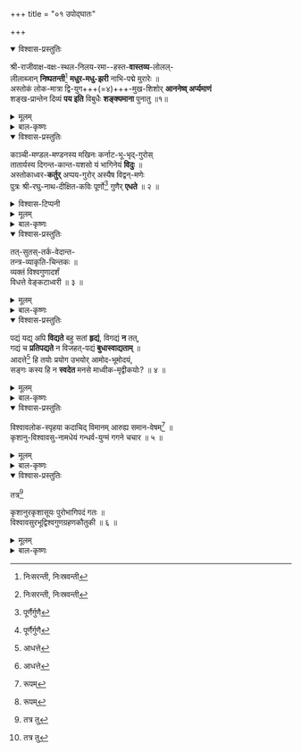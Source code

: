 +++
title = "०१ उपोद्घातः"

+++

<details open><summary>विश्वास-प्रस्तुतिः</summary>

श्री-राजीवाक्ष-वक्षः-स्थल-निलय-रमा--हस्त-**वास्तव्य**-लोलल्-  
लीलाब्जान् **निष्पतन्ती**[^1] **मधुर-मधु-झरी** नाभि-पद्मे मुरारेः ॥   
अस्तोकं लोक-मात्रा द्वि-युग+++(=४)+++-मुख-शिशोर् **आननेष्व् अर्प्यमाणं**   
शङ्ख-प्रान्तेन दिव्यं **पय इति** विबुधैः **शङ्क्यमाना** पुनातु ॥१॥ 

[^1]:
     निःसरन्ती, निःस्रवन्ती
</details>

<details><summary>मूलम्</summary>

श्रीराजीवाक्षवक्षःस्थलनिलयरमाहस्तवास्तव्यलोल   
ल्लीलाब्जान्निष्पतन्ती[^1] मधुरमधुझरी नाभिपद्मे मुरारेः ॥   
अस्तोकं लोकमात्रा द्वियुगमुखशिशोराननेष्वर्प्यमाणं   
शङ्खप्रान्तेन दिव्यं पय इति विबुधैः शङ्क्यमाना पुनातु ॥१॥ 

[^1]:
     निःसरन्ती, निःस्रवन्ती
</details>

<details><summary>बाल-कृष्णः</summary>

अथ तत्र-भवान् श्री-वेङ्कटाध्वरि-नामा कविः प्रारिप्सित-ग्रन्थस्य निर्विघ्न-परिसमाप्तिम् अभिलिप्सुः शिष्टाचार-प्राप्तं मङ्गलं तच् च "आशीर्-नमस्क्रिया वस्तु-निर्देशो वा अपि तन्-मुखम्" इत्य्-उक्तत्वाद् अत्र आशी-रूपम् आचरन् प्राह —

> श्री-राजीवाक्ष-वक्षःस्थल-निलय-रमा-हस्त-लोलाब्ज-वास्तव्य-लोलत्-कमलात्  
> मुरारेर्-नाभि-पद्मे-निष्पतन्ती-द्वियुग-मुख-शिशु-ब्रह्मा-आनेन-लोक-मात्रा-अर्घ्यमाणा-अस्तोक-दिव्य-पय-इति  
> विबुधैः शङ्कयमाना सा मधुर-मधु-झरी मधुरा अस्मान् पुनातु ॥ १ ॥

**व्याख्या:**

सा मधुर-मधु-झरी मधुरा मधुनः मकरन्दस्य धारा, अस्मान् सर्वान् इति शेषः । पुनातु पवित्रीकरोतु । कीदृशी मधु-झरी । श्रीमतो (राजीवे कमले इव अक्षिणी यस्य तस्य) राजीवाक्षस्य विष्णोः “बहुव्रीहौ सक्थ्य्-अक्ष्णोः-" इति-आदिना समासान्तः षच् । वक्षस्-स्थले निलय आश्लिष्य स्थितिर् यस्यास् तस्या [[लक्ष्माः|लक्ष्म्याः]] "क्षीर-ओद-तनया रमा" इत्य्-अमरः । हस्ते वास्तव्यं वर्तमानं यद् लोलच् चलद् लीला-अब्जं विलास-अर्थं कमलं तस्मात् । श्री-भगवतो हृदये प्रेम्णा परिरभ्य स्थिताया लक्ष्म्याः करस्थ-लीला-कमलाद् इत्यर्थः । मुरारेर् विष्णोर् नाभि-पद्मे निष्पतन्ती निर्गलन्ती, पाठान्तरे तु निःस्रवन्ती स्यन्दमाना । उत्प्रेक्षते । द्वे युगे युग्मे चत्वारि इति अर्थः । “युगं युग्मे कृतादिषु" इत्य्-अमरः । मुखानि यस्य स च असौ शिशुश् च तस्य ब्रह्मण इति यावत् । आननेषु मुखेषु "आननं लपनं मुखम्" इत्य्-अमरः । लोक-मात्रा लक्ष्म्या कर्त्र्या "इन्दिरा लोक-माता मा” इत्य्-अमरः । शङ्ख-प्रान्तेन करणेन, अर्घ्यमाणं प्रेम्णा समर्प्यमाणं, अस्तोकं बहुलं दिवि-भवं दिव्यं स्वयं "तत्र भवः" इति यत् । पयो ऽमृतं, इति विबुधैर् देवैः "देवास् त्रिदशा विबुधाः सुराः" इत्य्-अमरः । शङ्कयमाना सम्भाव्यमाना । मधु-झरी इति सम्बन्धः ।

श्री-विष्णोर् वक्षसि प्रेम-आश्लेषेण स्थिता लक्ष्मीः  
कमलं लीलया भ्रामयामास,  
तस्माद् गलन्ती मधु-धारा भगवन्-नाभि-कमलं प्रति सङ्गता,  
तां च दृष्ट्वा  

> लक्ष्मीः प्रेम्णा निज-बालकं  
शङ्खाग्रेण अमृतम् एव पाययति 

इति स्तावकैर् देवैर् उत्प्रेक्षितम् इति भावः ।  
अत्र लक्ष्मी-करस्थ-पद्मात् स्रवन्त्यां मधु-धारायां  
दिव्य-पयसः सम्भावनाद् उत्प्रेक्षा-अलङ्कारः ।  
तत्-उक्तम् — "सम्भावनम् अथोत्प्रेक्षा प्रकृतस्य समेन यत्" इति ।

> ननु उत्प्रेक्षायाम् अपि सम्भाव्य-सम्भावनयोर् उपमानोपमेय-भाव आवश्यकः,  
स च अत्र मुरारेर् नाभि-कमलस्य ब्रह्मण आननस्य च यद्यपि सम्भवति,  
तथापि लक्ष्मी-हस्तस्थ-पद्मस्य शङ्खस्य च न सम्भवति -  
शङ्खस्यैकतो यत्-किञ्चिन्-मुकुलीभावत्वाद्  
एकतश् च विकास-शालित्वात्  
(शङ्खो हि उपरितन-भागे प्रसृतः अधो-भागे च सङ्कुचितो वर्तते) 

इति चेत्, श्री-राजीवाक्ष इत्य् अस्य चन्द्र-सूर्याक्ष इति अर्थः । स यथा — "इरा भू-वाक्-सुराप्सु स्यात्" इत्य्-अमराद् इरा-शब्दस्य भू-वाचकत्वं, तस्य च स्थान-वाचकतापि सम्भवति, तेन श्रियो लक्ष्म्याः इरा स्थानं श्रीरा कमलं, ताम् आजीवयति विकासयति इति श्री-राजीवः सूर्यः, तथैव 'इरा भू-' इत्यनेनैव कोशेन इरा-शब्दस्य जल-वाचकत्वम् अपि सम्भवति, ततश् च इराया जलाद् आजीवति उत्पद्यते इति इरा-जीवश् चन्द्रः, ततश् च श्री-राजीवश् च श्री-राजीवश् च श्री-राजीवौ चन्द्र-सूर्या “सरूपाणाम् एक-शेषः-" इत्य्-एकशेषः । तौ अक्षिणी यस्य स श्री-राजीवाक्षः । एवं च लक्ष्म्याः कर-स्थित-पद्मस्य एकतश् चन्द्र-किरण-सम्पर्काद् अन्यतः सूर्य-किरण-सम्पर्काच् च मुकुलितत्वं विकास-शालित्वं च सम्भवति, तेन शङ्खस्य पद्मस्य चोपमानोपमेयभावः सम्भवति इति ज्ञेयम् । स्रग्धरा वृत्तम् एतत् “म्-र-भ्-नैर् यानां त्रयेण त्रि-मुनि-यति-युता स्रग्धरा-” इति तल्-लक्षणात् ॥ १ ॥

अधुना कविः स्वकीयकाव्यरचनासामर्थ्यप्रकटनाय पूर्वजप्रशंसापूर्वकं वस्य कोविदत्वं प्रपञ्चयन्श्चिकीर्षितं ग्रन्थं प्रतिजानीते-काञ्चीति ।
</details>

<details open><summary>विश्वास-प्रस्तुतिः</summary>

काञ्ची-मण्डल-मण्डनस्य मखिनः कर्नाट-भू-भृद्-गुरोस्  
तातार्यस्य दिगन्त-कान्त-यशसो यं भागिनेयं **विदुः** ॥  
अस्तोकाध्वर-**कर्तुर्** अप्पय-गुरोर् अस्यैष विद्वन्-मणेः  
पुत्रः श्री-रघु-नाथ-दीक्षित-कविः पूर्णो[^3] गुणैर् **एधते** ॥ २ ॥

[^3]:
     पूर्णैर्गुणै
</details>

<details><summary>विश्वास-टिप्पनी</summary>

> venkaTAdhvarin refers to the English residing in chennai. Chennai was given to English only in 1639 and their proper settlement came up a few years later with the fort being built.  
>
> Venkata tatarya was alive in the early 1520s when the grant was made by Krishna Raya. Maybe venkata tatarya was succeeded by PMB in the last years of KDRs reign PMB was active till 1580s. PMB was contemporary to achyuta deva raya and sadashiva raya. His adopted son (brother's son), Lakshmi Kumara became guru of venkatapati the great. LKT started in 1585 when he was 14. 
> 
> In that case he must be the bhagineya of venkata tatarya who was the guru of Krishna deva raya. Since krishna raya gives agra tamboola maryada in all Vishnu kshetras in his empire to said tatarya. Or maybe venkata tatarya was succeeded by PMB in the last years of KDRs reign.
</details>


<details><summary>मूलम्</summary>

काञ्चीमण्डलमण्डनस्य मखिनः कर्नाटभूभृद्गुरो   
स्तातार्यस्य दिगन्तकान्तयशसो यं भागिनेयं विदुः॥   
अस्तोकाध्वरकर्तुरप्पयगुरोरस्यैष विद्वन्मणेः   
पुत्रः श्रीरघुनाथदीक्षितकविः पूर्णो[^3] गुणैरेधते ॥ २ ॥

[^3]:
     पूर्णैर्गुणै
</details>

<details><summary>बाल-कृष्णः</summary>

काञ्ची-मण्डलस्य काञ्ची-नगरी-राष्ट्रस्य मण्डनः भूषण-भूतः तस्य । स्वकीय-विद्वत्त्व-प्रभावेण काञ्ची-राजधान्यां प्रसिद्धस्येति भावः । मखिनः प्रशस्त-यज्ञ-कर्तुः । प्रशंसार्थे ऽत्र मतुबर्थ इनिः ।  
“भूम-निन्दा-प्रशंसासु” इत्य्-आद्य्-उक्तेः । 

कर्नाट-भूभृतः कर्नाट-देशाधिपते राज्ञः कृष्णराय-सञ्ज्ञकस्य “भूभृद् भूमिधरे नृपे” इत्य्-अमरः ।  
गुरोः वेदादेर् अध्यापकस्य ।  
यद्यपि "स्यान् निषेकादि-कृद् गुरुः" इत्य् अमरात्  

> "निषेकादीनि कर्माणि  
यः करोति यथा-विधि ।  
सम्भावयति चान्नेन  
स विप्रो गुरुर् उच्यते” 

इति मनु-स्मृतेश् च गर्भाधानादि-संस्कार-कर्तुः पितुर् एव गुरुत्वं सम्भवति,  
तथापि तथात्र असम्भवाद् अध्यापकस्यैव गुरुत्वं ग्रन्थ-कर्तुर् अभिप्रेतम् ।  
अन्यथा 'कर्नाट-भूभृत्-पितुः' इत्य् एव ब्रूयात् ।  
तथा चाह मनुर् अपि-  

> "अल्पं वा बहु वा यस्य  
श्रुतस्योपकरोति यः ।  
तम् अपीह गुरुं विद्यात्” 

इति । एवं च गुरु-शब्देनाध्यापक-ग्रहणे न दोष इत्य् अलम् अप्रस्तुत-पल्लवितेन । दिग्-अन्तेषु कान्तं मनोहरं श्राव्यम् इति यावत् । यशः कीर्तिर् यस्य तस्य । 

तातार्यस्य ताताचार्यस्य । यं (अप्पयगुरुं) भागिनेयं भगिनी-पुत्रं, भगिनी-शब्दात् "स्त्रीभ्यो ढक्” इत्य् अपत्यार्थे ढक् । “खस्रीयो भागिनेयः स्यात्" इत्य्-अमरः । विदुः जानन्ति । लोका इति शेषः । 'विद ज्ञाने' इत्य् अस्माल् लट् । “विदो लटो वा” इति उस् । अस्य प्रसिद्धस्य अस्तोकानां बहूनाम् अध्वराणां ज्योतिष्टोमादि-यागानां “यज्ञः सवो ऽध्वरो यागः” इत्य्-अमरः । कर्तुर् अनुष्ठातुः । विद्वत्सु पण्डितेषु मणेः श्रेष्ठस्य, अप्पय-गुरोः अप्पय-दीक्षितस्य, एष प्रसिद्धः पुत्रः श्री-रघुनाथ-दीक्षिताख्यः कविः, गुणैः सौशील्यादिकैः पूर्णः सन् एधते वर्धते । शार्दूल-विक्रीडितं वृत्तम् । “सूर्याश्वैर् म-स-जास् त-ताः स-गुरवः शार्दूल-विक्रीडितम्” इति तल् लक्षणात् ॥ २ ॥
</details>

<details open><summary>विश्वास-प्रस्तुतिः</summary>

तत्-सुतस्-तर्क-वेदान्त-  
तन्त्र-व्याकृति-चिन्तकः ॥   
व्यक्तं विश्वगुणादर्शं  
विधत्ते वेङ्कटाध्वरी ॥ ३ ॥
</details>

<details><summary>मूलम्</summary>

तत्सुतस्तर्क-वेदान्त-तन्त्र-व्याकृतिचिन्तकः ॥   
व्यक्तं विश्वगुणादर्शं विधत्ते वेङ्कटाध्वरी ॥ ३ ॥
</details>

<details><summary>बाल-कृष्णः</summary>

तत्सुत इति । तस्य रघुनाथदीक्षितस्य सुतः पुत्रः, तर्कश्च वेदान्तश्च तन्त्रं मीमांसा च व्याकृतिर्व्याकरणं च तेषां चिन्तको विवेचकः ज्ञातेत्यर्थः । वेङ्कटाध्वरी एतन्नामा कविः विश्वगुणादर्शं विश्वस्य जगतो गुणा आदृश्यन्तेऽस्मिन्निति तथाभूतं 'दृशिर् प्रेक्षणे' इत्यस्मादाङ्पूर्वकादधिकरणे घञ् । अथवा विश्वगुणादर्श इति सञ्ज्ञा । तथाच "पुंसि सञ्ज्ञायां घः प्रायेण" इति घः । एवमन्वर्थचम्पूग्रन्थं, व्यक्तं प्रसिद्धं यथा स्यात्तथा विधत्ते करोति । 'डुधाञ् धारण-पोषणयोः । इत्यस्माद्धातोर्लट् । वृत्तमनुष्टुप् “ पञ्चमं लघु सर्वत्र" इत्यादितल्लक्षणात् ॥ ३ ॥

अथ कविः स्वचिकीर्षितप्रबन्धस्येतरप्रबन्धविलक्षणतामाह-
</details>

<details open><summary>विश्वास-प्रस्तुतिः</summary>

पद्यं यद्य् अपि **विद्यते** बहु सतां **हृद्यं**, विगद्यं **न** तत्,   
गद्यं च **प्रतिपद्यते** न विजहत्-पद्यं **बुधास्वाद्यताम्** ॥   
आदत्ते[^4] हि तयोः प्रयोग उभयोर् आमोद-भूमोदयं,   
सङ्गः कस्य हि न **स्वदेत** मनसे माध्वीक-मृद्वीकयोः? ॥ ४ ॥

[^4]:
     आधत्ते
</details>

<details><summary>मूलम्</summary>

पद्यं यद्यपि विद्यते बहु सतां हृद्यं विगद्यं न तद्   
गद्यं च प्रतिपद्यते न विजहत्पद्यं बुधास्वाद्यताम् ॥   
आदत्ते[^4] हि तयोः प्रयोग उभयोरामोदभूमोदयम् ।   
सङ्गः कस्य हि न स्वदेत ? मनसे माध्वीक-मृद्वीकयोः ॥ ४ ॥

[^4]:
     आधत्ते
</details>

<details><summary>बाल-कृष्णः</summary>

पद्यमिति । (लोके) यद्यपि पद्यं केवलं श्लोकरूपं काव्यं रघुवंश-कुमारसम्भव-माघ-किरातार्जुनीयादिकं, तच्च हृद्यं मनोहारि विद्यते, तथापि तद् विगद्यं गद्यरहितं ( अस्ति तस्मात् ) सतां बहु अतिमनोहरं रसिकानां यथेप्सितमनोहरमित्यर्थः । न भवति । तर्हि गद्यमेव कर्तव्यमित्याह । गद्यं च गद्यमपि (तत्तु कादम्बर्यादिकं) पद्यं विजहत् पद्यरहितं ( विद्यते, तस्मात्तदपि ) 'ओहाक् त्यागे' इत्यस्मात् शतृप्रत्ययः । बुधानाम् उभयोरपि मर्मज्ञपण्डितानां, आस्वाद्यतां रुच्यर्हतां न प्रतिपद्यते न प्राप्नोति । तर्हि किंविधमिष्टं स्यादित्याकाङ्क्षायामाह-आदत्ते इति। हि यस्मात् कारणात् तयोर्गद्यपद्ययोरुभयोः प्रयोगः प्रकृष्टो योगः अस्ति यस्मिन् सः, अत्र अर्शआदित्वान् मत्वर्थीयोऽच् । तादृशश्चम्पूप्रबन्धः । “गद्य-पद्यात्मकं काव्यं चम्पूरित्यभिधीयते” इति वचनात् । आमोदस्यानन्दस्य " मुत्प्रीतिः प्रमदो हर्षः प्रमोदामोद-सम्मदाः” इत्यमरः । भूम्नः अतिशयस्योदयमुत्पत्तिं विधत्ते करोति । हि यतः माध्वीकं मधु च "मधु माध्वीकमद्ययोः" इत्यमरः । मृद्वीका द्राक्षा च "मृद्वीका गोस्तनी द्राक्षा” इत्यमरः । तयोः सङ्गः एकत्र योगः । कस्य मनसे न स्वदेत कस्य मनसि रुचिं नोत्पादयेत् ? अपि तु सर्वस्मै रोचेतेत्यर्थः । 'ष्वद आखादने' इत्यस्य विधिलिडि रूपम् । मनसे इत्यत्र च "रुच्यर्थानां प्रीयमाणः” इति चतुर्थी । अर्थान्तरन्यासोऽत्रालङ्कारः । विशेषेण सामान्यस्य समर्थनात् । तदुक्तम्-“सामान्यं वा विशेषो वा तदन्येन सम र्थ्यते । यत्र सोऽर्थान्तरन्यासः” इति । वृत्तं शार्दूलविक्रीडितम् । लक्षणं प्राक् (२ श्लोकटीकायां) कथितम् ॥ ४

सम्प्रति कविः स्वकाव्ये वर्णनीयकथाप्रस्तावमाह ॥
</details>

<details open><summary>विश्वास-प्रस्तुतिः</summary>

विश्वावलोक-स्पृहया कदाचिद् विमानम् आरुह्य समान-वेषम्[^5] ॥  
कृशानु-विश्वावसु-नामधेयं गन्धर्व-युग्मं गगने चचार ॥ ५ ॥


[^5]:
     रूपम्
</details>

<details><summary>मूलम्</summary>

विश्वावलोकस्पृहया कदाचिद्विमानमारुह्य समानवेषम्[^5] ॥   
कृशानु-विश्वावसुनामधेयं गन्धर्वयुग्मं गगने चचार ॥ ५ ॥

[^5]:
     रूपम्
</details>

<details><summary>बाल-कृष्णः</summary>

विश्वावलोकेति । कदाचिद् विश्वस्य जगतोऽवलोकश्चमत्कारप्रेक्षणं तस्य स्पृहया इच्छया “इच्छा काङ्क्षा स्पृहेहा तृट्' इत्यमरः । समानस्तुल्यो वेष आकल्पः यस्य तत्, कृशानुरिति विश्वावसुरिति च नामधेये नामनी यस्य “नामधेयं च नाम” च इत्यमरः। तद् गन्धर्वयोर्युग्मं द्वौ गन्धर्वावित्यर्थः । विमानं व्योमयानं “व्योमयानं विमानोऽस्त्री" इत्यमरः । आरुह्याधिरुह्य, गगने आकाशे “ -गगनमनन्तं” इत्यतः "पुंस्याकाश-विहायसी" इत्यन्तोऽमरः । चचार । उपजातिवृत्तम् । “अनन्तरोदीरित (इन्द्रवज्रोपेन्द्रवज्रा) लक्ष्मभाजौ पादौ यदीयावुपजातयस्ताः” इति तल्लक्षणात् ॥ ५॥

द्वयोर्गन्धर्वयोरवस्थाविशेषमाह
</details>

<details open><summary>विश्वास-प्रस्तुतिः</summary>

तत्र[^6]

कृशानुरकृशासूयः पुरोभागिपदं गतः ॥   
विश्वावसुरभूद्विश्वगुणग्रहणकौतुकी ॥ ६ ॥

[^6]:
     तत्र तु
</details>

<details><summary>मूलम्</summary>

तत्र[^6]

कृशानुरकृशासूयः पुरोभागिपदं गतः ॥   
विश्वावसुरभूद्विश्वगुणग्रहणकौतुकी ॥ ६ ॥

[^6]:
     तत्र तु
</details>

<details><summary>बाल-कृष्णः</summary>

-तत्रेति । तत्र द्वयोर्मध्ये इत्यर्थः । कृशानुरिति । कृशानुः कृशानुनामा गन्धर्वः । अकृशा बहुला असूया गुणेषु सत्खपि दोषाविष्करणं " अक्षान्तिरीर्ष्याऽसूया तु दोषारोपो गुणेष्वपि” इत्यमरः । यस्य तथा भूतः सन् , पुरोभागिनः दोषैकदृशः “ दोषैकदृक् पुरोभागी" इत्यमरः । पदं स्थानं “पदं व्यवसित-त्राण-स्थान-लक्ष्माङ्घ्रि-वस्तुषु" इत्यमरः । गतः प्राप्तः अभूत् । अनेन वस्तुतो गुणग्राहित्वेऽपि गुणदार्ढ्यार्थमेव बहिर्दृश्यमानं पुरोभागित्वं नटवत्स्वीकृतमिति सूचितम् । “दार्ढ्याय गुणसमृद्धेः" इत्येतद्ग्रन्थान्ते तेनैवोक्तत्वात् । विश्वावसुस्तु विश्वं वसु धनं यस्येति “वसू रत्ने धने वसु" इत्यमरः । “विश्वस्य वसुराटोः” इत्यनेन विश्वशब्दस्य दीर्घः । विश्वस्य गुणानां ग्रहणे वर्णने कौतुकी कुतूहलवान् । अभूद् आसीत् । अनेन तेनात्मनाम अन्वर्थकं कृतमिति ध्वनितम् । वृत्तमनुष्टुप् । लक्षणं पूर्वम् ( ३ श्लो० टीकायाम् ) उक्तम् ॥ ६ ॥

"पुरोभागिपदं गतः" "विश्वगुणग्रहणकौतुकी” इत्यनेनास्मिन्काव्ये प्राधान्यतया विश्वगुण-दोषवर्णनमेव विषय इति द्योतितं, तत्र प्रथमतः माङ्गल्यतया च "आदित्या जायते वृष्टिवृष्टेरन्नं ततः प्रजाः" इति स्मृतेः “ अथादित्य उदयन् यत्प्राचीं दिशं प्रविशति तेन प्राच्यान्प्राणान् रश्मिषु सन्निधत्ते यद्दक्षिणां यत्प्रतीचीं यदधो यदूर्ध्वं यदन्तरा दिशो यत्सर्व प्रकाशयति तेन सर्वान् प्राणान् रश्मिषु सन्निधत्ते” इति श्रुतेः जगत्प्राणभूतत्वेन च सूर्यवर्णनमेवोचितमिति द्योतयन्प्रस्तौति_
</details>



